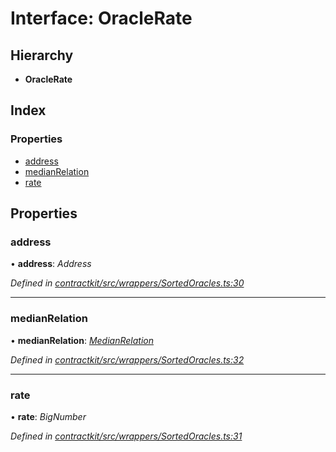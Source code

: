 # Interface: OracleRate

## Hierarchy

* **OracleRate**

## Index

### Properties

* [address](_wrappers_sortedoracles_.oraclerate.md#address)
* [medianRelation](_wrappers_sortedoracles_.oraclerate.md#medianrelation)
* [rate](_wrappers_sortedoracles_.oraclerate.md#rate)

## Properties

###  address

• **address**: *Address*

*Defined in [contractkit/src/wrappers/SortedOracles.ts:30](https://github.com/celo-org/celo-monorepo/blob/master/packages/sdk/contractkit/src/wrappers/SortedOracles.ts#L30)*

___

###  medianRelation

• **medianRelation**: *[MedianRelation](../enums/_wrappers_sortedoracles_.medianrelation.md)*

*Defined in [contractkit/src/wrappers/SortedOracles.ts:32](https://github.com/celo-org/celo-monorepo/blob/master/packages/sdk/contractkit/src/wrappers/SortedOracles.ts#L32)*

___

###  rate

• **rate**: *BigNumber*

*Defined in [contractkit/src/wrappers/SortedOracles.ts:31](https://github.com/celo-org/celo-monorepo/blob/master/packages/sdk/contractkit/src/wrappers/SortedOracles.ts#L31)*
